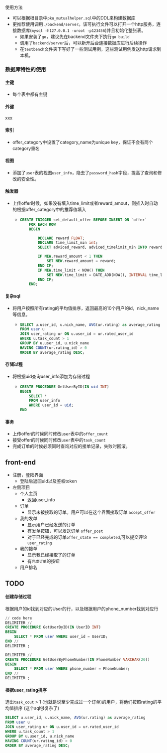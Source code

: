 使用方法
* 可以根据根目录中`pku_mutualhelper.sql`中的DDL来构建数据库
* 更推荐使用调用`./backend/server`。该可执行文件可以打开一个http服务，连接数据库(`mysql -h127.0.0.1 -uroot -p123456`)并且初始化整张表。
    * 如果安装了`go`，建议先在backend文件夹下执行`go build`
    * 调用了`backend/server`后，可以新开后台连接数据库进行后续操作
    * 在`testbench`文件夹下写好了一些测试用例，这些测试用例发送http请求到本机，



### 数据库特性的使用

#### 主键

* 每个表中都有主键

#### 外键

xxx

#### 索引

* offer_category中设置了category_name为unique key，保证不会有两个category重名

#### 视图

* 添加了`user`表的视图`user_info`，隐去了`password_hash`字段，提高了查询和修改的安全性。

#### 触发器

* 上传offer时候，如果没有填入time_limit或者reward_amout，则插入时自动的根据offer_category中的推荐值填入

  * ```sql
    CREATE TRIGGER set_default_offer BEFORE INSERT ON `offer`
    	FOR EACH ROW
    	BEGIN
    
    		DECLARE reward FLOAT;
    		DECLARE time_limit_min int;
    		SELECT adviced_reward, adviced_timelimit_min INTO reward, time_limit_min FROM offer_category WHERE category_name = NEW.category_name;
    
    		IF NEW.reward_amount < 1 THEN
    			SET NEW.reward_amount = reward;
    		END IF;
    		IF NEW.time_limit < NOW() THEN
    			SET NEW.time_limit = DATE_ADD(NOW(), INTERVAL time_limit_min MINUTE);
      		END IF;
    	END;
    ```

#### 复杂sql

* 将用户按照所有rating的平均值排序，返回最高的10个用户的id，nick_name等信息。

  * ```sql
    SELECT u.user_id, u.nick_name, AVG(ur.rating) as average_rating
    FROM user u
    JOIN user_rating ur ON u.user_id = ur.rated_user_id
    WHERE u.task_count > 1
    GROUP BY u.user_id, u.nick_name
    HAVING COUNT(ur.rating_id) > 0
    ORDER BY average_rating DESC;
    ```

#### 存储过程

* 将根据uid查询user_info添加为存储过程

  * ```sql
    CREATE PROCEDURE GetUserByID(IN uid INT)
    BEGIN
    	SELECT *
    	FROM user_info
    	WHERE user_id = uid;
    END
    ```

#### 事务 

* 上传offer的时候同时修改`user`表中的`offer_count`
* 接受offer的时候同时修改`user`表中的`task_count`
* 完成订单的时候必须同时查询对应的接单记录，失败时回滚。





## front-end

* 注册，登陆界面
    * 登陆后返回uid以及鉴权token
* 左侧项目
    * 个人主页
        * 返回user_info
    * 订单
        * 显示未被接取的订单。用户可以在这个界面接取订单 `accept_offer`
    * 我的发单
        * 显示用户已经发送的订单
        * 有发单按钮，可以发送订单 `offer_post`
        * 对于已经完成的订单`offer_state == completed`,可以提交评论 `user_rating`
    * 我的接单
        * 显示我已经接取了的订单
        * 有`完成订单`的按钮
    * 用户排名





## TODO

#### 创建存储过程

根据用户的id找到对应的User的行，以及根据用户的phone_number找到对应行

```sql
// code here
DELIMITER //
CREATE PROCEDURE GetUserByID(IN UserID INT)
BEGIN
    SELECT * FROM user WHERE user_id = UserID;
END //
DELIMITER ;

DELIMITER //
CREATE PROCEDURE GetUserByPhoneNumber(IN PhoneNumber VARCHAR(20))
BEGIN
    SELECT * FROM user WHERE phone_number = PhoneNumber;
END //
DELIMITER ;
```

#### 根据user_rating排序

选出`task_cout` > 1 (也就是说至少完成过一个订单)的用户，将他们按照rating的平均值排序 (这个sql够复杂了)

```sql
SELECT u.user_id, u.nick_name, AVG(ur.rating) as average_rating
FROM user u
JOIN user_rating ur ON u.user_id = ur.rated_user_id
WHERE u.task_count > 1
GROUP BY u.user_id, u.nick_name
HAVING COUNT(ur.rating_id) > 0
ORDER BY average_rating DESC;

```



